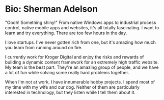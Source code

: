 # Bio: Sherman Adelson

"Oooh! Something shiny!" From native Windows apps to industrial process control,
native mobile apps and websites, it's all totally fascinating. I want to learn
and try everything. There are too few hours in the day.

I love startups. I've never gotten rich from one, but it's amazing how much you
learn from running around on fire.

I currently work for Kroger Digital and enjoy the risks and rewards of
building a dynamic content framework for an extremely high traffic website. My
team is the best part. They're an amazing group of people, and we have a lot of
fun while solving some really hard problems together.

When I'm not at work, I have innumerable hobby projects. I spend most of my
time with my wife and our dog. Neither of them are particularly interested in
technology, but they listen while I tell them about it.
